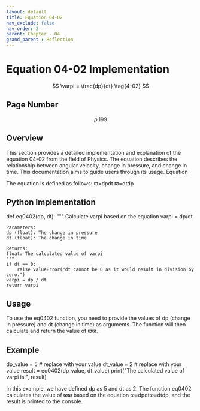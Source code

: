 ```yaml
---
layout: default
title: Equation 04-02
nav_exclude: false
nav_order: 2
parent: Chapter - 04
grand_parent : Reflection
---
```



# Equation 04-02 Implementation

$$ \varpi = \frac{dp}{dt} \tag{4-02} $$

## Page Number
$$p. 199$$
## Overview

This section provides a detailed implementation and explanation of the equation 04-02 from the field of Physics. The equation describes the relationship between angular velocity, change in pressure, and change in time. This documentation aims to guide users through its usage.
Equation

The equation is defined as follows:
ϖ=dpdt
ϖ=dtdp​

## Python Implementation


  def eq0402(dp, dt):
    """
    Calculate varpi based on the equation varpi = dp/dt

    Parameters:
    dp (float): The change in pressure
    dt (float): The change in time

    Returns:
    float: The calculated value of varpi
    """
    if dt == 0:
        raise ValueError("dt cannot be 0 as it would result in division by zero.")
    varpi = dp / dt
    return varpi

## Usage

To use the eq0402 function, you need to provide the values of dp (change in pressure) and dt (change in time) as arguments. The function will then calculate and return the value of ϖϖ.
## Example



  dp_value = 5  # replace with your value
  dt_value = 2  # replace with your value
  result = eq0402(dp_value, dt_value)
  print("The calculated value of varpi is:", result)

In this example, we have defined dp as 5 and dt as 2. The function eq0402 calculates the value of ϖϖ based on the equation ϖ=dpdtϖ=dtdp​, and the result is printed to the console.
